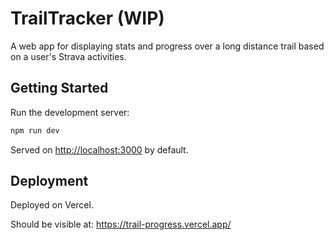# TrailTracker (WIP)

A web app for displaying stats and progress over a long distance trail based on a user's Strava activities.

## Getting Started

Run the development server:

```bash
npm run dev
```

Served on [http://localhost:3000](http://localhost:3000) by default.

## Deployment

Deployed on Vercel.

Should be visible at: https://trail-progress.vercel.app/
